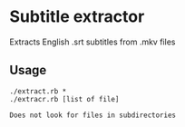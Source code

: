 Subtitle extractor
===

Extracts English .srt subtitles from .mkv files

Usage
---

```Shell
./extract.rb *
./extracr.rb [list of file]

Does not look for files in subdirectories
